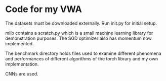 # Code for my VWA
The datasets must be downloaded externally. Run init.py for initial setup.


mlib contains a scratch.py which is a small machine learning library for
demonstration purposes. The SGD optimizer also has momentum now implemented.


The benchmark directory holds files used to examine different phenomena
and performances of different algorithms of the torch library and my own
implementation.


CNNs are used.
